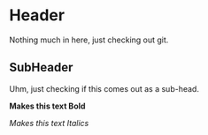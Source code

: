 # Header 
Nothing much in here, just checking out git.
## SubHeader
Uhm, just checking if this comes out as a sub-head.

**Makes this text Bold**

_Makes this text Italics_ 